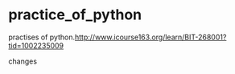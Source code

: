 # practice_of_python
practises of python.http://www.icourse163.org/learn/BIT-268001?tid=1002235009

changes
